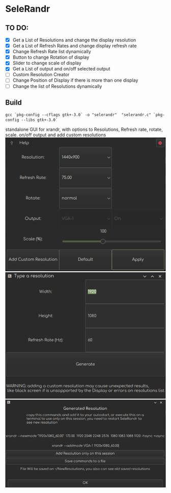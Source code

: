 # SeleRandr

## TO DO: 

- [x] Get a List of Resolutions and change the display resolution
- [x] Get a List of Refresh Rates and change display refresh rate 
- [x] Change Refresh Rate list dynamically 
- [x] Button to change Rotation of display
- [x] Slider to change scale of display
- [x] Get a List of output and on/off selected output
- [ ] Custom Resolution Creator
- [ ] Change Position of Display if there is more than one display
- [ ] Change the list of Resolutions dynamically

## Build 
```
gcc `pkg-config --cflags gtk+-3.0` -o "selerandr"  "selerandr.c" `pkg-config --libs gtk+-3.0`
```
standalone GUI for xrandr, with options to Resolutions, Refresh rate, rotate, scale. on/off output and add custom resolutions
<img src="https://github.com/ItzSelenux/ItzSelenux.github.io/blob/main/res/pages/selerandr/1.png?raw=true">
<img src="https://github.com/ItzSelenux/ItzSelenux.github.io/blob/main/res/pages/selerandr/2.png?raw=true">
<img src="https://github.com/ItzSelenux/ItzSelenux.github.io/blob/main/res/pages/selerandr/3.png?raw=true">
